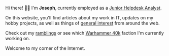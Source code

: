 Hi there! 👋🏻 I'm **Joseph**, currently employed as a [Junior Helpdesk Analyst](https://www.linkedin.com/in/josephsfleet/).

On this website, you'll find articles about my work in IT, updates on my hobby projects, as well as things of [general interest](https://comfybox.floofey.dog/) from around the web.

Check out my [ramblings](/blog) or see which [Warhammer 40k](/hobby) faction I'm currently working on.

Welcome to my corner of the Internet.